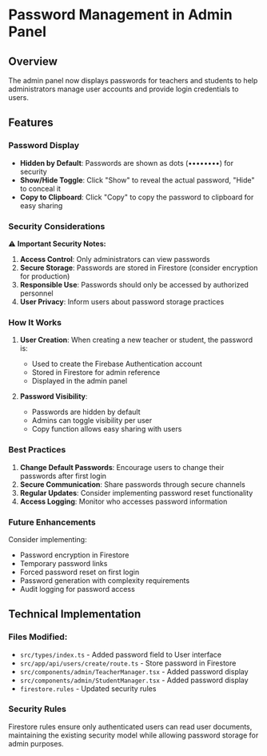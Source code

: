# Password Management in Admin Panel

## Overview
The admin panel now displays passwords for teachers and students to help administrators manage user accounts and provide login credentials to users.

## Features

### Password Display
- **Hidden by Default**: Passwords are shown as dots (••••••••) for security
- **Show/Hide Toggle**: Click "Show" to reveal the actual password, "Hide" to conceal it
- **Copy to Clipboard**: Click "Copy" to copy the password to clipboard for easy sharing

### Security Considerations

⚠️ **Important Security Notes:**

1. **Access Control**: Only administrators can view passwords
2. **Secure Storage**: Passwords are stored in Firestore (consider encryption for production)
3. **Responsible Use**: Passwords should only be accessed by authorized personnel
4. **User Privacy**: Inform users about password storage practices

### How It Works

1. **User Creation**: When creating a new teacher or student, the password is:
   - Used to create the Firebase Authentication account
   - Stored in Firestore for admin reference
   - Displayed in the admin panel

2. **Password Visibility**: 
   - Passwords are hidden by default
   - Admins can toggle visibility per user
   - Copy function allows easy sharing with users

### Best Practices

1. **Change Default Passwords**: Encourage users to change their passwords after first login
2. **Secure Communication**: Share passwords through secure channels
3. **Regular Updates**: Consider implementing password reset functionality
4. **Access Logging**: Monitor who accesses password information

### Future Enhancements

Consider implementing:
- Password encryption in Firestore
- Temporary password links
- Forced password reset on first login
- Password generation with complexity requirements
- Audit logging for password access

## Technical Implementation

### Files Modified:
- `src/types/index.ts` - Added password field to User interface
- `src/app/api/users/create/route.ts` - Store password in Firestore
- `src/components/admin/TeacherManager.tsx` - Added password display
- `src/components/admin/StudentManager.tsx` - Added password display
- `firestore.rules` - Updated security rules

### Security Rules
Firestore rules ensure only authenticated users can read user documents, maintaining the existing security model while allowing password storage for admin purposes.
